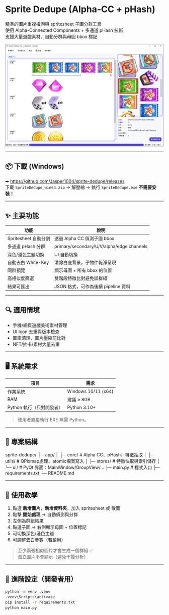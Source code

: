 # Sprite Dedupe (Alpha-CC + pHash)

精準的圖片重複檢測與 spritesheet 子圖分群工具  
使用 Alpha-Connected Components + 多通道 pHash 技術  
支援大量遊戲素材、自動分群與母圖 bbox 標記

![screenshot](docs/screenshot_light.PNG)

---

## 📦 下載 (Windows)

➡ https://github.com/Jasper1004/sprite-dedupe/releases  
下載 `SpriteDedupe_win64.zip` → 解壓縮 → 執行 `SpriteDedupe.exe`
**不需要安裝！**

---

## ✨ 主要功能

| 功能 | 說明 |
|------|------|
| Spritesheet 自動分割 | 透過 Alpha CC 偵測子圖 bbox |
| 多通道 pHash 分群 | primary/secondary/U/V/alpha/edge channels |
| 深色/淺色主題切換 | UI 自動切換 |
| 自動去白 White-Key | 清除白底背景，子物件乾淨呈現 |
| 同群預覽 | 顯示母圖 + 所有 bbox 的位置 |
| 高相似度篩選 | 雙階段特徵比對避免誤群組 |
| 結果可匯出 | JSON 格式，可作為後續 pipeline 資料 |

---

## 🔍 適用情境

- 手機/網頁遊戲美術素材管理
- UI Icon 去重與版本檢查
- 圖庫清理、圖片壓縮前比對
- NFT/抽卡/素材大量去重

---

## 🖥️ 系統需求

| 項目 | 需求 |
|------|------|
| 作業系統 | Windows 10/11 (x64) |
| RAM | 建議 ≥ 8GB |
| Python 執行（只對開發者） | Python 3.10+ |

> 使用者直接執行 EXE 無需 Python。

---

## 📁 專案結構

sprite-dedupe/
├─ app/
│ ├─ core/ # Alpha CC、pHash、特徵抽取
│ ├─ utils/ # QPixmap處理、atomic檔案寫入
│ ├─ stores/ # 特徵快取與索引儲存
│ └─ ui/ # PyQt 界面：MainWindow/GroupView/...
├─ main.py # 程式入口
├─ requirements.txt
└─ README.md


---

## 📘 使用教學

1. 點選 **新增圖片**，**新增資料夾**，加入 spritesheet 或 散圖
2. 點擊 **開始處理** → 自動偵測與分群
3. 左側為群組結果
4. 點選子圖 → 右側顯示母圖 + 位置標記
5. 可切換深色/淺色主題
6. 可調整去白參數（若啟用）

> 至少兩張相似圖片才會生成一個群組 ✅  
> 孤立圖片不會顯示（避免干擾分析）

---

## 🔧 進階設定（開發者用）

```bash
python -m venv .venv
.venv\Scripts\activate
pip install -r requirements.txt
python main.py
